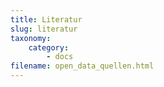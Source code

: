 ```yaml
---
title: Literatur
slug: literatur
taxonomy:
    category:
        - docs
filename: open_data_quellen.html
---
```

